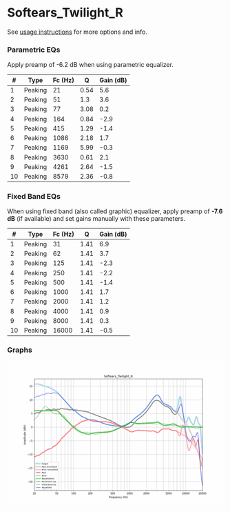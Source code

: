 # Softears_Twilight_R
See [usage instructions](https://github.com/jaakkopasanen/AutoEq#usage) for more options and info.

### Parametric EQs
Apply preamp of -6.2 dB when using parametric equalizer.

|   # | Type    |   Fc (Hz) |    Q |   Gain (dB) |
|-----|---------|-----------|------|-------------|
|   1 | Peaking |        21 | 0.54 |         5.6 |
|   2 | Peaking |        51 | 1.3  |         3.6 |
|   3 | Peaking |        77 | 3.08 |         0.2 |
|   4 | Peaking |       164 | 0.84 |        -2.9 |
|   5 | Peaking |       415 | 1.29 |        -1.4 |
|   6 | Peaking |      1086 | 2.18 |         1.7 |
|   7 | Peaking |      1169 | 5.99 |        -0.3 |
|   8 | Peaking |      3630 | 0.61 |         2.1 |
|   9 | Peaking |      4261 | 2.64 |        -1.5 |
|  10 | Peaking |      8579 | 2.36 |        -0.8 |

### Fixed Band EQs
When using fixed band (also called graphic) equalizer, apply preamp of **-7.6 dB** (if available) and set gains manually with these parameters.

|   # | Type    |   Fc (Hz) |    Q |   Gain (dB) |
|-----|---------|-----------|------|-------------|
|   1 | Peaking |        31 | 1.41 |         6.9 |
|   2 | Peaking |        62 | 1.41 |         3.7 |
|   3 | Peaking |       125 | 1.41 |        -2.3 |
|   4 | Peaking |       250 | 1.41 |        -2.2 |
|   5 | Peaking |       500 | 1.41 |        -1.4 |
|   6 | Peaking |      1000 | 1.41 |         1.7 |
|   7 | Peaking |      2000 | 1.41 |         1.2 |
|   8 | Peaking |      4000 | 1.41 |         0.9 |
|   9 | Peaking |      8000 | 1.41 |         0.3 |
|  10 | Peaking |     16000 | 1.41 |        -0.5 |

### Graphs
![](./Softears_Twilight_R.png)

